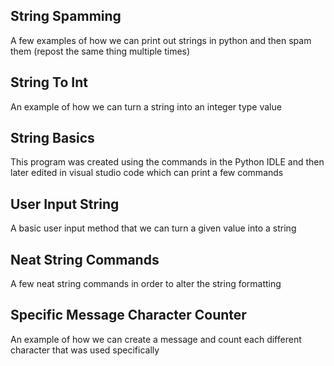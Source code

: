 String Spamming
---

A few examples of how we can print out strings in python and then spam them (repost the same thing multiple times)

String To Int
---

An example of how we can turn a string into an integer type value

String Basics
---

This program was created using the commands in the Python IDLE and then later edited in visual studio code which can print a few commands


User Input String
---

A basic user input method that we can turn a given value into a string



Neat String Commands
---

A few neat string commands in order to alter the string formatting


Specific Message Character Counter
---

 An example of how we can create a message and count each different character that was used specifically
